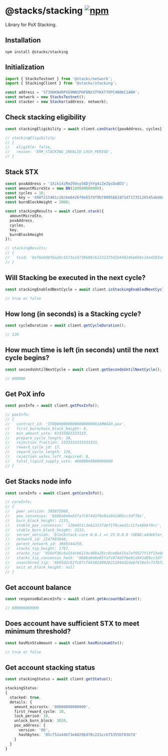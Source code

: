 # @stacks/stacking [![npm](https://img.shields.io/npm/v/@stacks/stacking?color=red)](https://www.npmjs.com/package/@stacks/stacking)
Library for PoX Stacking.

## Installation

```
npm install @stacks/stacking
```

## Initialization
```typescript
import { StacksTestnet } from '@stacks/network';
import { StackingClient } from '@stacks/stacking';

const address = 'ST3XKKN4RPV69NN1PHFDNX3TYKXT7XPC4N8KC1ARH';
const network = new StacksTestnet();
const stacker = new Stacker(address, network);
```

## Check stacking eligibility
```typescript  
const stackingEligibility = await client.canStack({poxAddress, cycles});

// stackingEligibility:
// {
//   eligible: false,
//   reason: 'ERR_STACKING_INVALID_LOCK_PERIOD',
// }
```

## Stack STX
```typescript
const poxAddress = '1Xik14zRm29UsyS6DjhYg4iZeZqsDa8D3';
const amountMicroStx = new BN(100000000000);
const cycles = 10;
const key = 'd48f215481c16cbe6426f8e557df9b78895661971d71735126545abddcd5377001';
const burnBlockHeight = 2000;

const stackingResults = await client.stack({ 
  amountMicroStx,
  poxAddress,
  cycles,
  key,
  burnBlockHeight
});

// stackingResults:
// {
//   txid: '0xf6e9dbf6a26c1b73a14738606cb2232375d1b440246e6bbc14a45b3a66618481',
// }
```

## Will Stacking be executed in the next cycle?
```typescript
const stackingEnabledNextCycle = await client.isStackingEnabledNextCycle();

// true or false
```

## How long (in seconds) is a Stacking cycle?
```typescript
const cycleDuration = await client.getCycleDuration();

// 120
```

## How much time is left (in seconds) until the next cycle begins?
```typescript
const secondsUntilNextCycle = await client.getSecondsUntilNextCycle();

// 600000
```

## Get PoX info
```typescript
const poxInfo = await client.getPoxInfo();

// poxInfo:
// {
//   contract_id: 'ST000000000000000000002AMW42H.pox',
//   first_burnchain_block_height: 0,
//   min_amount_ustx: 83335083333333,
//   prepare_cycle_length: 30,
//   rejection_fraction: 3333333333333333,
//   reward_cycle_id: 17,
//   reward_cycle_length: 120,
//   rejection_votes_left_required: 0,
//   total_liquid_supply_ustx: 40000840000000000
// }
```

## Get Stacks node info
```typescript
const coreInfo = await client.getCoreInfo();

// coreInfo:
// {
//   peer_version: 385875968,
//   pox_consensus: 'bb88a6e6e65fa7c974d3f6e91a941d05cc3dff8e',
//   burn_block_height: 2133,
//   stable_pox_consensus: '2284451c3e623237def1f8caed1c11fa46b6f0cc',
//   stable_burn_block_height: 2132,
//   server_version: 'blockstack-core 0.0.1 => 23.0.0.0 (HEAD:a4deb7a+, release build, linux [x86_64])',
//   network_id: 2147483648,
//   parent_network_id: 3669344250,
//   stacks_tip_height: 1797,
//   stacks_tip: '016df36c6a154cb6114c469a28cc0ce8b415a7af0527f13f15e66e27aa480f94',
//   stacks_tip_consensus_hash: 'bb88a6e6e65fa7c974d3f6e91a941d05cc3dff8e',
//   unanchored_tip: '6b93d2c62fc07cf44302d4928211944d2debf476e5c71fb725fb298a037323cc',
//   exit_at_block_height: null
// }
```

## Get account balance
```typescript
const responseBalanceInfo = await client.getAccountBalance();

// 800000000000 
```

## Does account have sufficient STX to meet minimum threshold?
```js
const hasMinStxAmount = await client.hasMinimumStx();

// true or false
```


## Get account stacking status
```typescript
const stackingStatus = await client.getStatus();

stackingStatus:
{
  stacked: true,
  details: {
    amount_microstx: '80000000000000',
    first_reward_cycle: 18,
    lock_period: 10,
    unlock_burn_block: 3020,
    pox_address: {
      version: '00',
      hashbytes: '05cf52a44bf3e6829b4f8c221cc675355bf83b7d'
    }
  }
}
```
